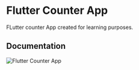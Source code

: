 # Flutter Counter App

FLutter counter App created for learning purposes.

## Documentation

![Flutter Counter App]([img.png])



